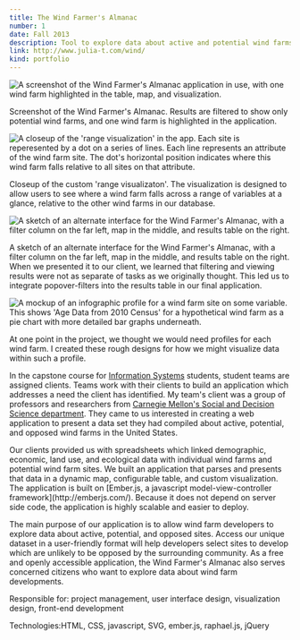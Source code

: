 ```yaml
---
title: The Wind Farmer's Almanac
number: 1
date: Fall 2013
description: Tool to explore data about active and potential wind farms.
link: http://www.julia-t.com/wind/
kind: portfolio
---
```


<div class="images">
  <div class="captioned-image">
    <img alt="A screenshot of the Wind Farmer's Almanac application in use, with one wind farm highlighted in the table, map, and visualization." src="/assets/images/wind/wind-farmers-almanac-screenshot-1.png"/>
    <p>Screenshot of the Wind Farmer's Almanac. Results are filtered to show only potential wind farms, and one wind farm is highlighted in the application.</p>
  </div>

  <div class="captioned-image">
    <img alt="A closeup of the 'range visualization' in the app. Each site is reperesented by a dot on a series of lines. Each line represents an attribute of the wind farm site. The dot's horizontal position indicates where this wind farm falls relative to all sites on that attribute." src="/assets/images/wind/range-visualization-closeup.png"/>
    <p>Closeup of the custom 'range visualizaton'. The visualization is designed to allow users to see where a wind farm falls across a range of variables at a glance, relative to the other wind farms in our database.</p>
  </div>

  <div class="captioned-image">
    <img alt="A sketch of an alternate interface for the Wind Farmer's Almanac, with a filter column on the far left, map in the middle, and results table on the right." src="/assets/images/wind/paper-prototype.jpg"/>
    <p>A sketch of an alternate interface for the Wind Farmer's Almanac, with a filter column on the far left, map in the middle, and results table on the right. When we presented it to our client, we learned that filtering and viewing results were not as separate of tasks as we originally thought. This led us to integrate popover-filters into the results table in our final application.</p>
  </div>

  <div class="captioned-image">
    <img alt="A mockup of an infographic profile for a wind farm site on some variable. This shows 'Age Data from 2010 Census' for a hypothetical wind farm as a pie chart with more detailed bar graphs underneath." src="/assets/images/wind/profile-visualization-draft.png"/>
    <p>At one point in the project, we thought we would need profiles for each wind farm. I created these rough designs for how we might visualize data within such a profile.</p>
  </div>
</div>
<div class="project-overview">
  <p>In the capstone course for <a href="http://en.wikipedia.org/wiki/Information_systems">Information Systems</a> students, student teams are assigned clients. Teams work with their clients to build an application which addresses a need the client has identified. My team's client was a group of professors and researchers from <a href="http://www.cmu.edu/dietrich/sds/">Carnegie Mellon's Social and Decision Science department</a>. They came to us interested in creating a web application to present a data set they had compiled about active, potential, and opposed wind farms in the United States.</p>

  <p>Our clients provided us with spreadsheets which linked demographic, economic, land use, and ecological data with individual wind farms and potential wind farm sites. We built an application that parses and presents that data in a dynamic map, configurable table, and custom visualization. The application is built on [Ember.js, a javascript model-view-controller framework](http://emberjs.com/). Because it does not depend on server side code, the application is highly scalable and easier to deploy.</p>

  <p>The main purpose of our application is to allow wind farm developers to explore data about active, potential, and opposed sites. Access our unique dataset in a user-friendly format will help developers select sites to develop which are unlikely to be opposed by the surrounding community. As a free and openly accessible application, the Wind Farmer's Almanac also serves concerned citizens who want to explore data about wind farm developments.</p>

  <p><span class="responsible-for">Responsible for:</span> project management, user interface design, visualization design, front-end development</p>
  <p><span class="technologies">Technologies:</span>HTML, CSS, javascript, SVG, ember.js, raphael.js, jQuery</p>
</div>